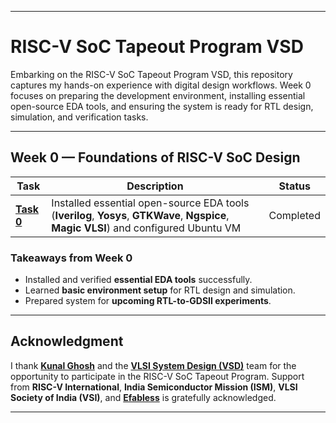 
---

# RISC-V SoC Tapeout Program VSD

Embarking on the RISC-V SoC Tapeout Program VSD, this repository captures my hands-on experience with digital design workflows. Week 0 focuses on preparing the development environment, installing essential open-source EDA tools, and ensuring the system is ready for RTL design, simulation, and verification tasks.

---

## Week 0 — Foundations of RISC-V SoC Design

| Task                             | Description                                                                                                            | Status |
| -------------------------------- | ---------------------------------------------------------------------------------------------------------------------- | ------ |
| [**Task 0**](week_0/README.md)    | Installed essential open-source EDA tools (**Iverilog**, **Yosys**, **GTKWave**, **Ngspice**, **Magic VLSI**) and configured Ubuntu VM | Completed|


### Takeaways from Week 0

* Installed and verified **essential EDA tools** successfully.
* Learned **basic environment setup** for RTL design and simulation.
* Prepared system for **upcoming RTL-to-GDSII experiments**.

---

## Acknowledgment

I thank [**Kunal Ghosh**](https://github.com/kunalg123) and the [**VLSI System Design (VSD)**](https://vsdiat.vlsisystemdesign.com) team for the opportunity to participate in the RISC-V SoC Tapeout Program.
Support from **RISC-V International**, **India Semiconductor Mission (ISM)**, **VLSI Society of India (VSI)**, and [**Efabless**](https://github.com/efabless) is gratefully acknowledged.

---
